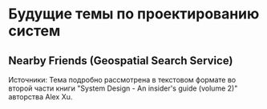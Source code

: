 # Будущие темы по проектированию систем

## Nearby Friends (Geospatial Search Service)

Источники: Тема подробно рассмотрена в текстовом формате во второй части книги "System Design - An insider's guide (volume 2)" авторства Alex Xu.